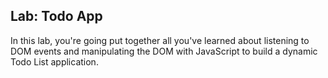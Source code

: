 ## Lab: Todo App

In this lab, you're going put together all you've learned about listening
to DOM events and manipulating the DOM with JavaScript to build a dynamic
Todo List application.

